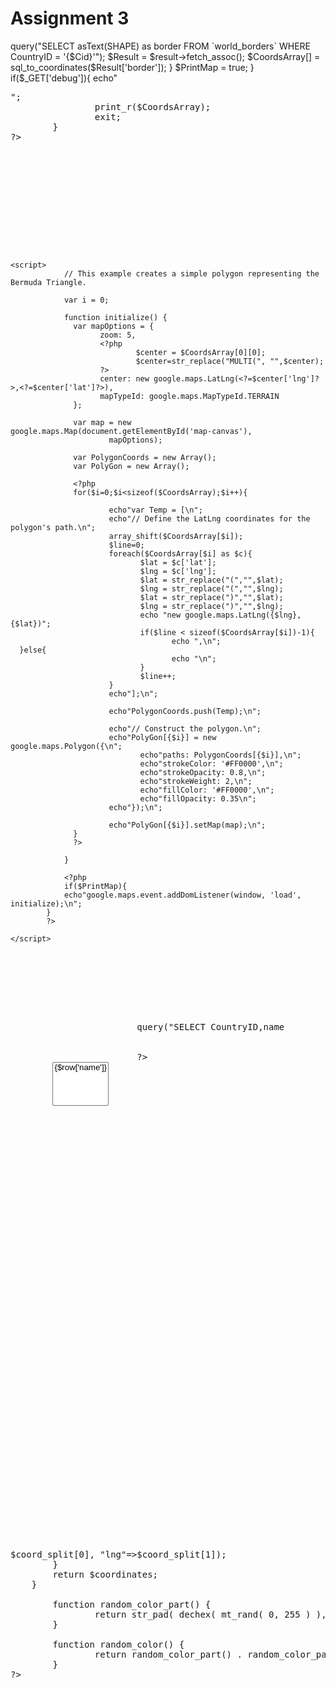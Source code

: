#  Assignment 3

<?php
error_reporting(0);
        // Create connection
        $con=mysqli_connect("localhost","rmukherjee","Rohitjee24","rmukherjee");

        // Check connection
        if (mysqli_connect_errno()) {
          echo "Failed to connect to MySQL: " . mysqli_connect_error();
        }

        unset($Coords);

        if(isset($_POST['Countries'])){
                foreach($_POST['Countries'] as $Cid){
                        $result = $con->query("SELECT asText(SHAPE) as border
                                                                   FROM `world_borders`
                                                                   WHERE CountryID = '{$Cid}'");

                        $Result = $result->fetch_assoc();

                        $CoordsArray[] = sql_to_coordinates($Result['border']);
                }
                $PrintMap = true;
        }
        if($_GET['debug']){
                echo"<pre>";
                print_r($CoordsArray);
                exit;
        }
?>
<!DOCTYPE html>
<html>
  <head>
    <meta name="viewport" content="initial-scale=1.0, user-scalable=no">
    <meta charset="utf-8">
    <title>Simple Polygon</title>
    <style>
      #map-canvas {
        height: 600px;
        margin: 0px;
        padding: 0px
      }
    </style>
    <script src="https://maps.googleapis.com/maps/api/js?v=3.exp"></script>

    <script>
                // This example creates a simple polygon representing the Bermuda Triangle.

                var i = 0;

                function initialize() {
                  var mapOptions = {
                        zoom: 5,
                        <?php
                                $center = $CoordsArray[0][0];
								$center=str_replace("MULTI(", "",$center);
                        ?>
                        center: new google.maps.LatLng(<?=$center['lng']?>,<?=$center['lat']?>),
                        mapTypeId: google.maps.MapTypeId.TERRAIN
                  };

                  var map = new google.maps.Map(document.getElementById('map-canvas'),
                          mapOptions);

                  var PolygonCoords = new Array();
				  var PolyGon = new Array();

                  <?php
                  for($i=0;$i<sizeof($CoordsArray);$i++){

                          echo"var Temp = [\n";
                          echo"// Define the LatLng coordinates for the polygon's path.\n";
                          array_shift($CoordsArray[$i]);
                          $line=0;
                          foreach($CoordsArray[$i] as $c){
                                 $lat = $c['lat'];
                                 $lng = $c['lng'];
                                 $lat = str_replace("(","",$lat);
                                 $lng = str_replace("(","",$lng);
                                 $lat = str_replace(")","",$lat);
                                 $lng = str_replace(")","",$lng);
                                 echo "new google.maps.LatLng({$lng},{$lat})";
                                 if($line < sizeof($CoordsArray[$i])-1){
                                        echo ",\n";
      }else{
                                        echo "\n";
                                 }
                                 $line++;
                          }
                          echo"];\n";

                          echo"PolygonCoords.push(Temp);\n";

                          echo"// Construct the polygon.\n";
                          echo"PolyGon[{$i}] = new google.maps.Polygon({\n";
                                 echo"paths: PolygonCoords[{$i}],\n";
                                 echo"strokeColor: '#FF0000',\n";
                                 echo"strokeOpacity: 0.8,\n";
                                 echo"strokeWeight: 2,\n";
                                 echo"fillColor: '#FF0000',\n";
                                 echo"fillOpacity: 0.35\n";
                          echo"});\n";

                          echo"PolyGon[{$i}].setMap(map);\n";
                  }
                  ?>

                }

                <?php
                if($PrintMap){
                echo"google.maps.event.addDomListener(window, 'load', initialize);\n";
            }
            ?>

    </script>
  </head>
  <body>
        <div>
                <form action="<?=$_SERVER['PHP_SELF']?>" method="POST">
                        <?php
                        $result = $con->query("SELECT CountryID,name
                                                                   FROM `world_borders`
                                                                   ORDER BY name");
                        ?>
        <select name="Countries[]"  multiple="multiple">
                        <?php
                        while($row = $result->fetch_assoc()){
                                echo"\t\t<option value=\"{$row['CountryID']}\">{$row['name']}</option>\n";
                        }
                        ?>
                        <input type="submit" name="submit" value="Get Country">
                </form>
        </div>
    <div id="map-canvas"></div>
  </body>
</html>

<?php
function sql_to_coordinates($blob)
    {
        $blob = str_replace("))", "", str_replace("POLYGON((", "", $blob));
        $coords = explode(",", $blob);
        $coordinates = array();
        foreach($coords as $coord)
        {
            $coord_split = explode(" ", $coord);
            $coordinates[]=array("lat"=>$coord_split[0], "lng"=>$coord_split[1]);
        }
        return $coordinates;
    }

        function random_color_part() {
                return str_pad( dechex( mt_rand( 0, 255 ) ), 2, '0', STR_PAD_LEFT);
        }

        function random_color() {
                return random_color_part() . random_color_part() . random_color_part();
        }
?>


